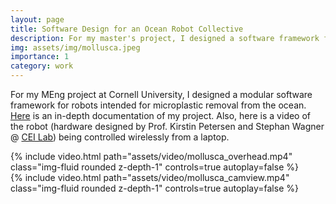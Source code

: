 ```yaml
---
layout: page
title: Software Design for an Ocean Robot Collective
description: For my master's project, I designed a software framework for an ocean robot collective.
img: assets/img/mollusca.jpeg
importance: 1
category: work
---
```

For my MEng project at Cornell University, I designed a modular software framework for robots intended for microplastic removal from the ocean. <a href="https://jinhyunpark2459.github.io/assets/pdf/MEng_report.pdf">Here</a> is an in-depth documentation of my project. Also, here is a video of the robot (hardware designed by Prof. Kirstin Petersen and Stephan Wagner @ <a href="https://cei.ece.cornell.edu/">CEI Lab</a>) being controlled wirelessly from a laptop.

<div class="row mt-3">
    <div class="col-sm mt-3 mt-md-0">
        {% include video.html path="assets/video/mollusca_overhead.mp4" class="img-fluid rounded z-depth-1" controls=true autoplay=false %}
    </div>
</div>

<div class="row mt-3">
    <div class="col-sm mt-3 mt-md-0">
        {% include video.html path="assets/video/mollusca_camview.mp4" class="img-fluid rounded z-depth-1" controls=true autoplay=false %}
    </div>
</div>
